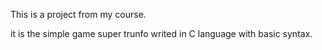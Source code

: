 This is a project from my course.

it is the simple game super trunfo writed in C language with basic syntax.
